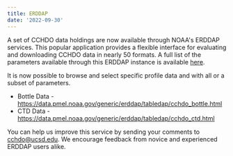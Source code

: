 ```yaml
---
title: ERDDAP
date: '2022-09-30'
---
```

A set of CCHDO data holdings are now available through NOAA's ERDDAP services.
This popular application provides a flexible interface for evaluating and downloading CCHDO data in nearly 50 formats.
A full list of the parameters available through this ERDDAP instance is available [here][1].

It is now possible to browse and select specific profile data and with all or a subset of parameters.

* Bottle Data - https://data.pmel.noaa.gov/generic/erddap/tabledap/cchdo_bottle.html
* CTD Data - https://data.pmel.noaa.gov/generic/erddap/tabledap/cchdo_ctd.html

You can help us improve this service by sending your comments to [cchdo@ucsd.edu][2].
We encourage feedback from novice and experienced ERDDAP users alike.

[1]: https://hydro.readthedocs.io/en/latest/erddap.html
[2]: mailto:cchdo@ucsd.edu?subject=CCHDO%20ERDDAP%20Comments